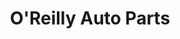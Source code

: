 ---
title: "O'Reilly Auto Parts"
url: /san-angelo/oreilly-auto-parts-north-bryant-boulevard/
shop: car parts
---